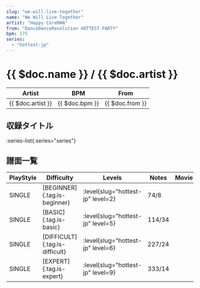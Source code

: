 ```yaml
---
slug: "we-will-live-together"
name: "We Will Live Together"
artist: "Happy CoreMAN"
from: "DanceDanceRevolution HOTTEST PARTY"
bpm: 175
series:
  - "hottest-jp"
---
```


# {{ $doc.name }} / {{ $doc.artist }}

|Artist|BPM|From|
|------|---|----|
|{{ $doc.artist }}|{{ $doc.bpm }}|{{ $doc.from }}|

## 収録タイトル

:series-list{:series="series"}

## 譜面一覧

|PlayStyle|Difficulty|Levels|Notes|Movie|
|---------|----------|------|-----|-----|
|SINGLE|[BEGINNER]{.tag.is-beginner}|<div class="field is-grouped is-grouped-multiline"> :level{slug="hottest-jp" level=2}</div>|74/8||
|SINGLE|[BASIC]{.tag.is-basic}|<div class="field is-grouped is-grouped-multiline"> :level{slug="hottest-jp" level=5}</div>|114/34||
|SINGLE|[DIFFICULT]{.tag.is-difficult}|<div class="field is-grouped is-grouped-multiline"> :level{slug="hottest-jp" level=6}</div>|227/24||
|SINGLE|[EXPERT]{.tag.is-expert}|<div class="field is-grouped is-grouped-multiline"> :level{slug="hottest-jp" level=9}</div>|333/14||
